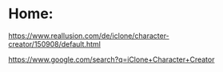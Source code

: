 # Home:
https://www.reallusion.com/de/iclone/character-creator/150908/default.html

https://www.google.com/search?q=iClone+Character+Creator
